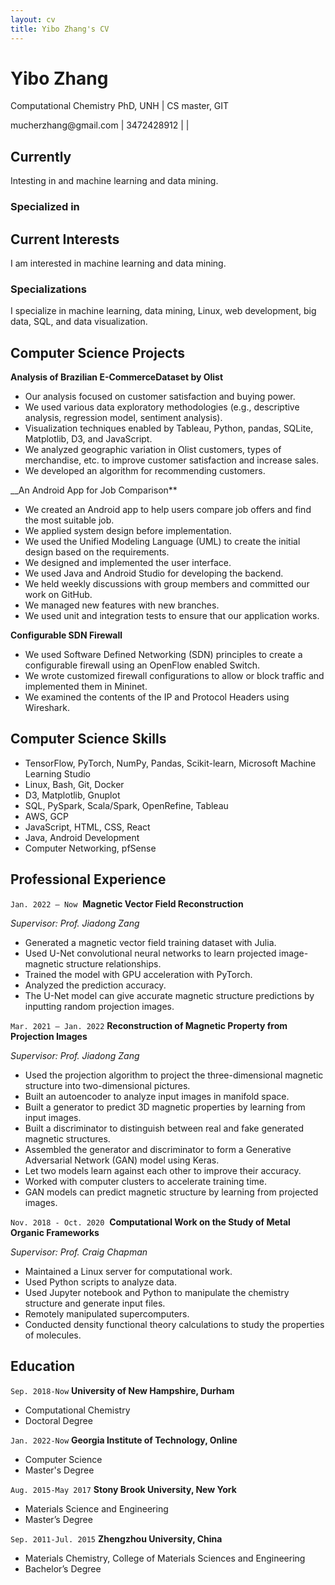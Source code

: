 ```yaml
---
layout: cv
title: Yibo Zhang's CV
---
```

# Yibo Zhang

Computational Chemistry PhD, UNH \| CS master, GIT

<div id="webaddress">
<i class="fa fa-envelope-square"></i> <a>mucherzhang@gmail.com</a>
| <i class="fa fa-phone-square"></i> <a>3472428912</a> 
| <a href="https://github.com/Yibo-Zhang"> <i class="fa fa-github"></i> </a>
| <a href="https://www.linkedin.com/in/yibo-zhang/"> <i class="fa fa-linkedin"></i> </a>
</div>



## Currently

Intesting in and machine learning and data mining.
### Specialized in

## Current Interests

I am interested in machine learning and data mining.

### Specializations

I specialize in machine learning, data mining, Linux, web development, big data, SQL, and data visualization.


## Computer Science Projects


__Analysis of Brazilian E-CommerceDataset by Olist__

- Our analysis focused on customer satisfaction and buying power.
- We used various data exploratory methodologies (e.g., descriptive analysis, regression model, sentiment analysis).
- Visualization techniques enabled by Tableau, Python, pandas, SQLite, Matplotlib, D3, and JavaScript.
- We analyzed geographic variation in Olist customers, types of merchandise, etc. to improve customer satisfaction and increase sales.
- We developed an algorithm for recommending customers.

__An Android App for Job Comparison**

- We created an Android app to help users compare job offers and find the most suitable job.
- We applied system design before implementation.
- We used the Unified Modeling Language (UML) to create the initial design based on the requirements.
- We designed and implemented the user interface.
- We used Java and Android Studio for developing the backend.
- We held weekly discussions with group members and committed our work on GitHub.
- We managed new features with new branches.
- We used unit and integration tests to ensure that our application works.

**Configurable SDN Firewall**

- We used Software Defined Networking (SDN) principles to create a configurable firewall using an OpenFlow enabled Switch.
- We wrote customized firewall configurations to allow or block traffic and implemented them in Mininet.
- We examined the contents of the IP and Protocol Headers using Wireshark.


## Computer Science Skills

- TensorFlow, PyTorch, NumPy, Pandas, Scikit-learn, Microsoft Machine Learning Studio
- Linux, Bash, Git, Docker
- D3, Matplotlib, Gnuplot
- SQL, PySpark, Scala/Spark, OpenRefine, Tableau
- AWS, GCP
- JavaScript, HTML, CSS, React
- Java, Android Development
- Computer Networking, pfSense


## Professional Experience

`Jan. 2022 – Now` 
__Magnetic Vector Field Reconstruction__

*Supervisor: Prof. Jiadong Zang*

- Generated a magnetic vector field training dataset with Julia.
- Used U-Net convolutional neural networks to learn projected image-magnetic structure relationships.
- Trained the model with GPU acceleration with PyTorch.
- Analyzed the prediction accuracy.
- The U-Net model can give accurate magnetic structure predictions by inputting random projection images.

`Mar. 2021 – Jan. 2022`
__Reconstruction of Magnetic Property from Projection Images__

*Supervisor: Prof. Jiadong Zang*

- Used the projection algorithm to project the three-dimensional magnetic structure into two-dimensional pictures.
- Built an autoencoder to analyze input images in manifold space.
- Built a generator to predict 3D magnetic properties by learning from input images.
- Built a discriminator to distinguish between real and fake generated magnetic structures.
- Assembled the generator and discriminator to form a Generative Adversarial Network (GAN) model using Keras.
- Let two models learn against each other to improve their accuracy.
- Worked with computer clusters to accelerate training time.
- GAN models can predict magnetic structure by learning from projected images.

`Nov. 2018 - Oct. 2020` 
__Computational Work on the Study of Metal Organic Frameworks__

*Supervisor: Prof. Craig Chapman*

- Maintained a Linux server for computational work.
- Used Python scripts to analyze data.
- Used Jupyter notebook and Python to manipulate the chemistry structure and generate input files.
- Remotely manipulated supercomputers.
- Conducted density functional theory calculations to study the properties of molecules.




## Education

`Sep. 2018-Now` **University of New Hampshire, Durham**

- Computational Chemistry
- Doctoral Degree

`Jan. 2022-Now` **Georgia Institute of Technology, Online**

- Computer Science
- Master's Degree

`Aug. 2015-May 2017` **Stony Brook University, New York**

- Materials Science and Engineering
- Master’s Degree

`Sep. 2011-Jul. 2015` **Zhengzhou University, China**

- Materials Chemistry, College of Materials Sciences and Engineering
- Bachelor’s Degree
















<!--- Deprecated ---!>

<!---

## Work experience

`Aug. 2019 - Now`

- Research assistant - University of New Hampshire

`Aug. 2018 – Aug. 2019`

- Teaching assistant - University of New Hampshire

`Oct. 2015 - Jan. 2017`

- Research assistant - Stony Brook University

## Publication

[MagNet: machine learning enhanced three-dimensional magnetic reconstruction](https://arxiv.org/abs/2210.03066) 



`Nov. 2020 - May 2021`
__Permanent magnets calculation__

- _Supervisor: Prof. Jiadong Zang_
- Find potential Permanent magnets in database with python.
- Use VASP to calculate potential materials’ magnetic property.

`Nov. 2016-Oct. 2017`
__Application of biochar for the removal of pollutants from water__

- _Supervisor: Prof. Alexander Orlov_
- Prepare biochar and study the preparation condition’s affection on biochar.
- Study the biochar’s PH, surface charge and explore its surface structure
- Study the biochar porosity with BET
- Study biochar’s absorption ability to nitrate and compare it with active carbon’s.

`Sep. 2016-Nov. 2016`
__Butterfly wing vapor sensor__

- _Supervisor: Prof. Alexander Orlov_
- Study the butterfly wing surface structure
- Explore different gas environment’s affection on butterfly wing reflection peak shift
- Study TiO2 and gold coating's affection on butterfly wing’s surface structure

`May 2016-Sep. 2016`
__Dust removal by a standing wave electric curtain__

- _Supervisor: Prof. Alexander Orlov_
- Make the electric curtain pattern with coated PEDOT:PSS, 3D-print conductive polymer and CVD copper wire.
- Simulate the dust with ground sand, nanoparticle and ground biochar
- Simulate the dust removal process with different voltage and different inclination angle

`Nov. 2015-May 2016`
__Self-cleaning coating__

- _Supervisor: Prof. Alexander Orlov_
- Compare hydrophilic difference between spinning coating’s sample and spray gun’s sample
- Explore the relationship between coating thickness and transparence.
- Explore the relationship between self-cleaning surface and stearic acid degradation rate.
- Simulate dust deposition process.
- Study The Impact of inclination angle on dust deposition.

`Aug. 2014-Jun. 2015`
__Membrane electrode preparation and characterization__

- _Supervisor: Prof. Qun XU_
- Preparation of MoS2/CNT membrane
- Characterize membrane Internal structure by SEM, XRD, TGA
- Test Charge and discharge performance of charge and discharge performance


## Online learning and books

### Coursera

- Machine Learning by Stanford University 
- Programming Languages, Part A 

### freeCodeCamp

- JavaScript Algorithms and Data Structures 
- Legacy Back End

### Udemy

- Angular – The Complete Guide
- PHP for Beginners – Become a PHP Master
  -->



<!-- ### Footer

Last updated: May 2021 -->
